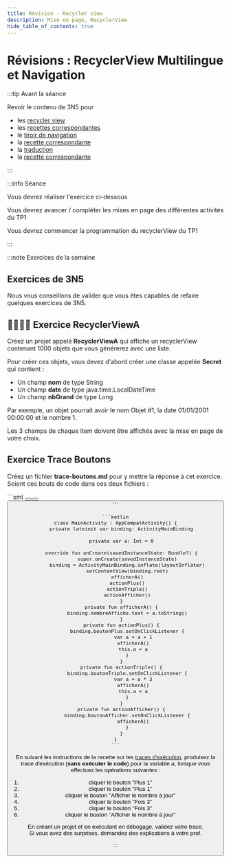 ```yaml
---
title: Révision - Recycler view
description: Mise en page, RecyclerView
hide_table_of_contents: true
---
```


# Révisions : RecyclerView Multilingue et Navigation

<Row>

<Column>

:::tip Avant la séance

Revoir le contenu de 3N5 pour 
- les [recycler view](https://info.cegepmontpetit.ca/3N5-Prog3/cours/7.1-recycler) 
- les [recettes correspondantes](https://info.cegepmontpetit.ca/3N5-Prog3/recettes/recycler-view-01-string)
- le [tiroir de navigation](https://info.cegepmontpetit.ca/3N5-Prog3/cours/11.1-tiroir)
- la [recette correspondante](https://info.cegepmontpetit.ca/3N5-Prog3/recettes/tiroir)
- la [traduction](https://info.cegepmontpetit.ca/3N5-Prog3/cours/13.2-multilingue)
- la [recette correspondante](https://info.cegepmontpetit.ca/3N5-Prog3/recettes/multilingue) 

:::

</Column>

<Column>

:::info Séance

Vous devrez réaliser l'exercice ci-dessous

Vous devrez avancer / compléter les mises en page des différentes activités du TP1

Vous devrez commencer la programmation du recyclerView du TP1

:::

</Column>

</Row>

:::note Exercices de la semaine

## Exercices de 3N5

Nous vous conseillons de valider que vous êtes capables de refaire quelques exercices de 3N5.

## 👨‍🎓👨‍🎓 Exercice RecyclerViewA

Créez un projet appelé **RecyclerViewA** qui affiche un recyclerView contenant 1000 objets que vous générerez avec une liste.

Pour créer ces objets, vous devez d'abord créer une classe appelée **Secret** qui contient :

- Un champ **nom** de type String
- Un champ **date** de type java.time.LocalDateTime
- Un champ **nbGrand** de type Long

Par exemple, un objet pourrait avoir le nom Objet #1, la date 01/01/2001 00:00:00 et le nombre 1.

Les 3 champs de chaque item doivent être affichés avec la mise en page de votre choix.

## Exercice Trace Boutons
Créez un fichier **trace-boutons.md** pour y mettre la réponse à cet exercice.  
Soient ces bouts de code dans ces deux fichiers :

<Tabs queryString="recette-string">
  <TabItem value="activity_main.xml" label="activity_main.xml">
    ```xml
        <Button
            android:layout_width="wrap_content"
            android:layout_height="wrap_content"
            android:text="Plus 1"
            android:id="@+id/boutonPlus" />
        <Button
            android:layout_width="wrap_content"
            android:layout_height="wrap_content"
            android:text="Fois 3"
            android:id="@+id/boutonTriple" />
        <TextView
            android:layout_width="wrap_content"
            android:layout_height="wrap_content"
            android:layout_gravity="center_horizontal"
            android:id="@+id/nombreAffiche" />
        <Button
            android:layout_width="wrap_content"
            android:layout_height="wrap_content"
            android:text="Afficher le nombre à jour"
            android:id="@+id/boutonAfficher" />
    ```
  </TabItem>
  <TabItem value="MainActivity.kt" label="MainActivity.kt">

    ```kotlin
    class MainActivity : AppCompatActivity() {
        private lateinit var binding: ActivityMainBinding
    
        private var a: Int = 0
    
        override fun onCreate(savedInstanceState: Bundle?) {
            super.onCreate(savedInstanceState)
            binding = ActivityMainBinding.inflate(layoutInflater)
            setContentView(binding.root)
            afficherA()
            actionPlus()
            actionTriple()
            actionAfficher()
        }
        private fun afficherA() {
            binding.nombreAffiche.text = a.toString()
        }
        private fun actionPlus() {
            binding.boutonPlus.setOnClickListener {
                var a = a + 1
                afficherA()
                this.a = a
            }
        }
        private fun actionTriple() {
            binding.boutonTriple.setOnClickListener {
                var a = a * 3
                afficherA()
                this.a = a
            }
        }
        private fun actionAfficher() {
            binding.boutonAfficher.setOnClickListener {
                afficherA()
            }
        }
    }
    ```

  </TabItem>
</Tabs>

En suivant les instructions de la recette sur les [traces d'exécution](../recettes/produire-une-trace),
produisez la trace d'exécution (**sans exécuter le code**) pour la variable *a*,
lorsque vous effectuez les opérations suivantes :
1. cliquer le bouton "Plus 1"
2. cliquer le bouton "Plus 1"
3. cliquer le bouton "Afficher le nombre à jour"
4. cliquer le bouton "Fois 3"
5. cliquer le bouton "Fois 3"
6. cliquer le bouton "Afficher le nombre à jour"

En créant un projet et en exécutant en débogage, validez votre trace.  
Si vous avez des surprises, demandez des explications à votre prof.

:::
